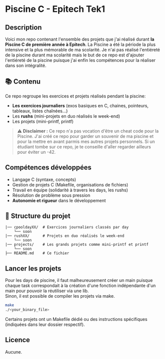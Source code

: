# Piscine C - Epitech Tek1

## Description

Voici mon repo contenant l'ensemble des projets que j'ai réalisé durant **la Piscine C de première année à Epitech**.
La Piscine a été la période la plus intensive et la plus mémorable de ma scolarité.
Je n'ai pas réalisé l'entiéreté de la piscine durant ma scolarité mais le but de ce repo est d'ajouter l'entiéreté de la piscine puisque j'ai enfin les compétences pour la réaliser dans son intégralité.

## 📚 Contenu

Ce repo regroupe les exercices et projets réalisés pendant la piscine:
- **Les exercices journaliers** (exos basiques en C, chaines, pointeurs, tableaux, listes chaînées...)
- Les **rushs** (mini-projets en duo réalisés le week-end)
- Les projets (mini-printf, printf)

> ⚠️ **Disclaimer :**
> Ce repo n'a pas vocation d'être un cheat code pour la Piscine.
> J'ai créé ce repo pour garder un souvenir de ma piscine et pour la mettre en avant parmis mes autres projets personnels.
> Si un étudiant tombe sur ce repo, je te conseille d'aller regarder ailleurs pour éviter un -42.

## Compétences développées

- Langage C (syntaxe, concepts)
- Gestion de projets C (Makefile, organisations de fichiers)
- Travail en équipe (solidarité à travers les days, les rushs)
- Résolution de problème sous pression
- **Autonomie  et rigueur** dans le développement

## 📁 Structure du projet
```
|── cpooldayXX/  # Exercices journaliers classés par day
    └── soon
|── rushXX/      # Projets en duo réalisés le week-end
    └── soon
|── projects/    # Les grands projets comme mini-printf et printf
    └── soon
├── README.md    # Ce fichier
```

## Lancer les projets
Pour les days de piscine, il faut malheureusement créer un main puisque chaque task correspondait à la création d'une fonction indépendante d'un main pour pouvoir la réutiliser via une lib.    
Sinon, il est possible de compiler les projets via make.   
```bash
make
./<your_binary_file>
```
Certains projets ont un Makefile dédié ou des instructions spécifiques (indiquées dans leur dossier respectif).

## Licence
Aucune.
